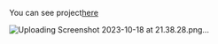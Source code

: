 You can see project[here](https://royamosavipour.github.io/Weather-app-project/)

![Uploading Screenshot 2023-10-18 at 21.38.28.png…]()
